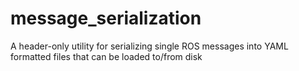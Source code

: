 # message_serialization

A header-only utility for serializing single ROS messages into YAML formatted files that can be loaded to/from disk